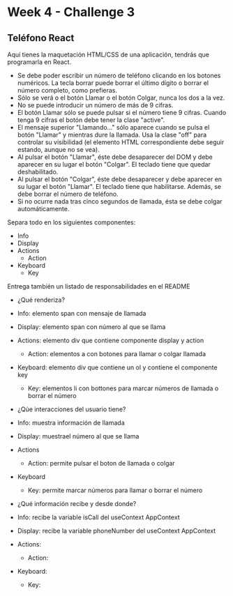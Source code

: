 # Week 4 - Challenge 3

## Teléfono React

Aquí tienes la maquetación HTML/CSS de una aplicación, tendrás que programarla en React.

- Se debe poder escribir un número de teléfono clicando en los botones numéricos. La tecla borrar puede borrar el último dígito o borrar el número completo, como prefieras.
- Sólo se verá o el botón Llamar o el botón Colgar, nunca los dos a la vez.
- No se puede introducir un número de más de 9 cifras.
- El botón Llamar sólo se puede pulsar si el número tiene 9 cifras. Cuando tenga 9 cifras el botón debe tener la clase "active".
- El mensaje superior "Llamando..." sólo aparece cuando se pulsa el botón "Llamar" y mientras dure la llamada. Usa la clase "off" para controlar su visibilidad (el elemento HTML correspondiente debe seguir estando, aunque no se vea).
- Al pulsar el botón "Llamar", éste debe desaparecer del DOM y debe aparecer en su lugar el botón "Colgar". El teclado tiene que quedar deshabilitado.
- Al pulsar el botón "Colgar", éste debe desaparecer y debe aparecer en su lugar el botón "Llamar". El teclado tiene que habilitarse. Además, se debe borrar el número de teléfono.
- Si no ocurre nada tras cinco segundos de llamada, ésta se debe colgar automáticamente.

Separa todo en los siguientes componentes:

- Info
- Display
- Actions
  - Action
- Keyboard
  - Key

Entrega también un listado de responsabilidades en el README

- ¿Qué renderiza?
- Info: elemento span con mensaje de llamada
- Display: elemento span con número al que se llama
- Actions: elemento div que contiene componente display y action
  - Action: elementos a con botones para llamar o colgar llamada
- Keyboard: elemento div que contiene un ol y contiene el componente key

  - Key: elementos li con bottones para marcar números de llamada o borrar el número

- ¿Qúe interacciones del usuario tiene?

- Info: muestra información de llamada
- Display: muestrael número al que se llama
- Actions
  - Action: permite pulsar el boton de llamada o colgar
- Keyboard

  - Key: permite marcar números para llamar o borrar el número

- ¿Qué información recibe y desde donde?

- Info: recibe la variable isCall del useContext AppContext
- Display: recibe la variable phoneNumber del useContext AppContext
- Actions:
  - Action:
- Keyboard:
  - Key:
